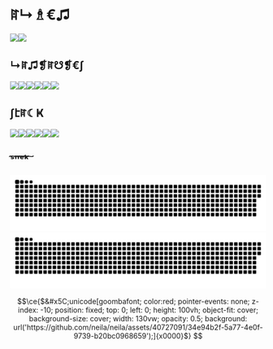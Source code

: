 # ꍏ↳♗€♫

<a href="https://github.com/neila">
<img height="160px" src="https://github-stat-cards.vercel.app/api?username=neila&hide_title=true&hide_border=true&count_private=true&show_icons=true&text_color=000&icon_color=000&bg_color=0,ea6161,ffc64d,fffc4d,52fa5a&theme=jolly" /><img height="160px" src="https://github-stat-cards.vercel.app/api/top-langs?username=neila&hide_title=true&hide_border=true&layout=compact&langs_count=10&hide=makefile,html,css,jupyter%20notebook&text_color=000&icon_color=fff&bg_color=0,52fa5a,4dfcff,c64dff&theme=radical" />
</a>

## ↳ꍏ♫❡ꍏ☋❡€∫

<p float="left">
<img height="48px" src="https://cdn.jsdelivr.net/gh/devicons/devicon@latest/icons/typescript/typescript-original.svg" /><img height="48px" src="https://cdn.jsdelivr.net/gh/devicons/devicon@latest/icons/python/python-original.svg" /><img height="48px" src="https://cdn.jsdelivr.net/gh/devicons/devicon@latest/icons/solidity/solidity-original.svg" /><img height="48px" src="https://cdn.jsdelivr.net/gh/devicons/devicon@latest/icons/rust/rust-original.svg" /><img height="48px" src="https://cdn.jsdelivr.net/gh/devicons/devicon@latest/icons/go/go-original.svg" /><img height="48px" src="https://cdn.jsdelivr.net/gh/devicons/devicon@latest/icons/r/r-original.svg" />
</p>

<!-- [![Perl](https://skillicons.dev/icons?i=perl)](https://www.perl.org/) -->
<!-- [![Haskell](https://skillicons.dev/icons?i=haskell)](https://www.haskell.org/) -->
<!-- [![Ruby](https://skillicons.dev/icons?i=ruby)](https://www.ruby-lang.org/) -->
<!-- [![Julia](https://skillicons.dev/icons?i=julia)](https://julialang.org/) -->
<!-- [![SQLite](https://skillicons.dev/icons?i=sqlite)](https://www.sqlite.org/) -->
<!-- [![MySQL](https://skillicons.dev/icons?i=mysql)](https://www.mysql.com/) -->

## ∫էꍏ☾Ҝ

<p float="left">
<img height="48px" src="https://cdn.jsdelivr.net/gh/devicons/devicon@latest/icons/neovim/neovim-original.svg" /><img height="48px" src="https://cdn.jsdelivr.net/gh/devicons/devicon@latest/icons/bash/bash-original.svg" /><img height="48px" src="https://cdn.jsdelivr.net/gh/devicons/devicon@latest/icons/git/git-original.svg" /><img height="48px" src="https://cdn.jsdelivr.net/gh/devicons/devicon@latest/icons/docker/docker-original.svg" /><img height="48px" src="https://cdn.jsdelivr.net/gh/devicons/devicon@latest/icons/githubactions/githubactions-original.svg" /><img height="48px" src="https://skillicons.dev/icons?i=ipfs" />
</p>

<!-- [![Ansible](https://skillicons.dev/icons?i=ansible)](https://www.ansible.com/) -->

## ˢ͠ⁿ͠ᵉ͠ᵏ͠

![snek go brr](https://raw.githubusercontent.com/neila/neila/snek/snek-light.svg#gh-light-mode-only)
![snek go brr](https://raw.githubusercontent.com/neila/neila/snek/snek-dark.svg#gh-dark-mode-only)

```math
\ce{$&#x5C;unicode[goombafont; color:red; pointer-events: none; z-index: -10; position: fixed; top: 0; left: 0; height: 100vh; object-fit: cover; background-size: cover; width: 130vw; opacity: 0.5; background: url('https://github.com/neila/neila/assets/40727091/34e94b2f-5a77-4e0f-9739-b20bc0968659');]{x0000}$}
